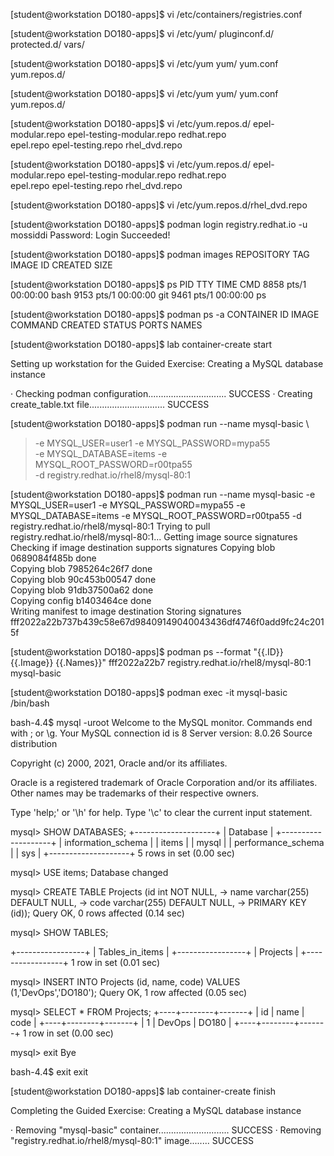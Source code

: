 [student@workstation DO180-apps]$ vi /etc/containers/registries.conf

[student@workstation DO180-apps]$ vi /etc/yum/
pluginconf.d/ protected.d/  vars/         

[student@workstation DO180-apps]$ vi /etc/yum
yum/         yum.conf     yum.repos.d/ 

[student@workstation DO180-apps]$ vi /etc/yum
yum/         yum.conf     yum.repos.d/ 


[student@workstation DO180-apps]$ vi /etc/yum.repos.d/
epel-modular.repo          epel-testing-modular.repo  redhat.repo                
epel.repo                  epel-testing.repo          rhel_dvd.repo              

[student@workstation DO180-apps]$ vi /etc/yum.repos.d/
epel-modular.repo          epel-testing-modular.repo  redhat.repo                
epel.repo                  epel-testing.repo          rhel_dvd.repo              

[student@workstation DO180-apps]$ vi /etc/yum.repos.d/rhel_dvd.repo 

[student@workstation DO180-apps]$ podman login registry.redhat.io -u mossiddi
Password: 
Login Succeeded!

[student@workstation DO180-apps]$ podman images
REPOSITORY  TAG         IMAGE ID    CREATED     SIZE

[student@workstation DO180-apps]$ ps
    PID TTY          TIME CMD
   8858 pts/1    00:00:00 bash
   9153 pts/1    00:00:00 git
   9461 pts/1    00:00:00 ps

[student@workstation DO180-apps]$ podman ps -a
CONTAINER ID  IMAGE       COMMAND     CREATED     STATUS      PORTS       NAMES

[student@workstation DO180-apps]$ lab container-create start

Setting up workstation for the Guided Exercise: Creating a MySQL database instance

 · Checking podman configuration...............................  SUCCESS
 · Creating create_table.txt file..............................  SUCCESS

[student@workstation DO180-apps]$ podman run --name mysql-basic \
>  -e MYSQL_USER=user1 -e MYSQL_PASSWORD=mypa55 \
>  -e MYSQL_DATABASE=items -e MYSQL_ROOT_PASSWORD=r00tpa55 \
>  -d registry.redhat.io/rhel8/mysql-80:1

[student@workstation DO180-apps]$ podman run --name mysql-basic  -e MYSQL_USER=user1 -e MYSQL_PASSWORD=mypa55  -e MYSQL_DATABASE=items -e MYSQL_ROOT_PASSWORD=r00tpa55  -d registry.redhat.io/rhel8/mysql-80:1
Trying to pull registry.redhat.io/rhel8/mysql-80:1...
Getting image source signatures
Checking if image destination supports signatures
Copying blob 0689084f485b done  
Copying blob 7985264c26f7 done  
Copying blob 90c453b00547 done  
Copying blob 91db37500a62 done  
Copying config b1403464ce done  
Writing manifest to image destination
Storing signatures
fff2022a22b737b439c58e67d98409149040043436df4746f0add9fc24c2015f

[student@workstation DO180-apps]$ podman ps --format "{{.ID}} {{.Image}} {{.Names}}"
fff2022a22b7 registry.redhat.io/rhel8/mysql-80:1 mysql-basic

[student@workstation DO180-apps]$ podman exec -it mysql-basic /bin/bash

bash-4.4$  mysql -uroot
Welcome to the MySQL monitor.  Commands end with ; or \g.
Your MySQL connection id is 8
Server version: 8.0.26 Source distribution

Copyright (c) 2000, 2021, Oracle and/or its affiliates.

Oracle is a registered trademark of Oracle Corporation and/or its
affiliates. Other names may be trademarks of their respective
owners.

Type 'help;' or '\h' for help. Type '\c' to clear the current input statement.

mysql> SHOW DATABASES;
+--------------------+
| Database           |
+--------------------+
| information_schema |
| items              |
| mysql              |
| performance_schema |
| sys                |
+--------------------+
5 rows in set (0.00 sec)

mysql>  USE items;
Database changed


mysql> CREATE TABLE Projects (id int NOT NULL,
    ->  name varchar(255) DEFAULT NULL,
    ->  code varchar(255) DEFAULT NULL,
    ->  PRIMARY KEY (id));
Query OK, 0 rows affected (0.14 sec)

mysql> SHOW TABLES;

+-----------------+
| Tables_in_items |
+-----------------+
| Projects        |
+-----------------+
1 row in set (0.01 sec)

mysql> INSERT INTO Projects (id, name, code) VALUES (1,'DevOps','DO180');
Query OK, 1 row affected (0.05 sec)

mysql>  SELECT * FROM Projects;
+----+--------+-------+
| id | name   | code  |
+----+--------+-------+
|  1 | DevOps | DO180 |
+----+--------+-------+
1 row in set (0.00 sec)

mysql> exit
Bye

bash-4.4$ exit
exit

[student@workstation DO180-apps]$  lab container-create finish

Completing the Guided Exercise: Creating a MySQL database instance

 · Removing "mysql-basic" container............................  SUCCESS
 · Removing "registry.redhat.io/rhel8/mysql-80:1" image........  SUCCESS

